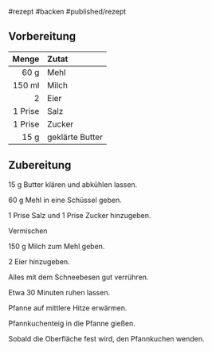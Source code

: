 #rezept #backen #published/rezept  

## Vorbereitung

|   Menge | Zutat           |
| -------:|:--------------- |
|    60 g | Mehl            |
|  150 ml | Milch           | 
|       2 | Eier            |
| 1 Prise | Salz            |
| 1 Prise | Zucker          |
|    15 g | geklärte Butter |

## Zubereitung

15 g Butter klären und abkühlen lassen.

60 g Mehl in eine Schüssel geben.

1 Prise Salz und 1 Prise Zucker hinzugeben.

Vermischen

150 g Milch zum Mehl geben.

2 Eier hinzugeben.

Alles mit dem Schneebesen gut verrühren.

Etwa 30 Minuten ruhen lassen.

Pfanne auf mittlere Hitze erwärmen.

Pfannkuchenteig in die Pfanne gießen.

Sobald die Oberfläche fest wird, den Pfannkuchen wenden.


